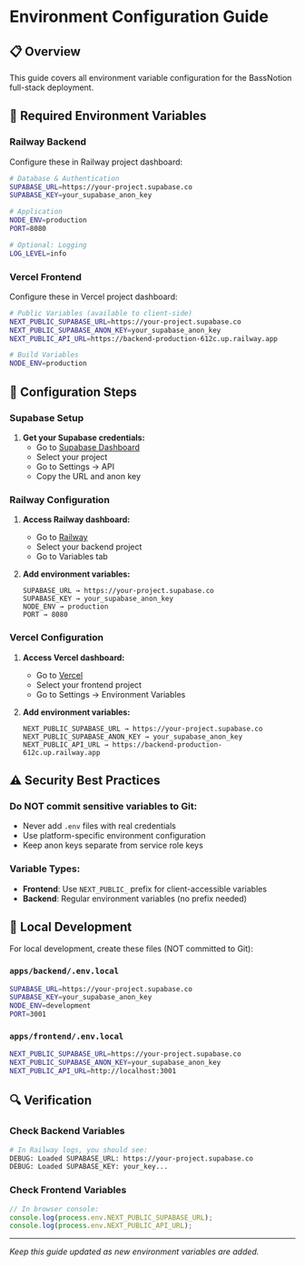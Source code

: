 # Environment Configuration Guide

## 📋 Overview

This guide covers all environment variable configuration for the BassNotion full-stack deployment.

## 🔑 Required Environment Variables

### Railway Backend

Configure these in Railway project dashboard:

```bash
# Database & Authentication
SUPABASE_URL=https://your-project.supabase.co
SUPABASE_KEY=your_supabase_anon_key

# Application
NODE_ENV=production
PORT=8080

# Optional: Logging
LOG_LEVEL=info
```

### Vercel Frontend

Configure these in Vercel project dashboard:

```bash
# Public Variables (available to client-side)
NEXT_PUBLIC_SUPABASE_URL=https://your-project.supabase.co
NEXT_PUBLIC_SUPABASE_ANON_KEY=your_supabase_anon_key
NEXT_PUBLIC_API_URL=https://backend-production-612c.up.railway.app

# Build Variables
NODE_ENV=production
```

## 🔧 Configuration Steps

### Supabase Setup

1. **Get your Supabase credentials:**
   - Go to [Supabase Dashboard](https://app.supabase.com)
   - Select your project
   - Go to Settings → API
   - Copy the URL and anon key

### Railway Configuration

1. **Access Railway dashboard:**
   - Go to [Railway](https://railway.app)
   - Select your backend project
   - Go to Variables tab

2. **Add environment variables:**
   ```
   SUPABASE_URL → https://your-project.supabase.co
   SUPABASE_KEY → your_supabase_anon_key
   NODE_ENV → production
   PORT → 8080
   ```

### Vercel Configuration

1. **Access Vercel dashboard:**
   - Go to [Vercel](https://vercel.com)
   - Select your frontend project
   - Go to Settings → Environment Variables

2. **Add environment variables:**
   ```
   NEXT_PUBLIC_SUPABASE_URL → https://your-project.supabase.co
   NEXT_PUBLIC_SUPABASE_ANON_KEY → your_supabase_anon_key
   NEXT_PUBLIC_API_URL → https://backend-production-612c.up.railway.app
   ```

## ⚠️ Security Best Practices

### Do NOT commit sensitive variables to Git:
- Never add `.env` files with real credentials
- Use platform-specific environment configuration
- Keep anon keys separate from service role keys

### Variable Types:
- **Frontend**: Use `NEXT_PUBLIC_` prefix for client-accessible variables
- **Backend**: Regular environment variables (no prefix needed)

## 🧪 Local Development

For local development, create these files (NOT committed to Git):

### `apps/backend/.env.local`
```bash
SUPABASE_URL=https://your-project.supabase.co
SUPABASE_KEY=your_supabase_anon_key
NODE_ENV=development
PORT=3001
```

### `apps/frontend/.env.local`
```bash
NEXT_PUBLIC_SUPABASE_URL=https://your-project.supabase.co
NEXT_PUBLIC_SUPABASE_ANON_KEY=your_supabase_anon_key
NEXT_PUBLIC_API_URL=http://localhost:3001
```

## 🔍 Verification

### Check Backend Variables
```bash
# In Railway logs, you should see:
DEBUG: Loaded SUPABASE_URL: https://your-project.supabase.co
DEBUG: Loaded SUPABASE_KEY: your_key...
```

### Check Frontend Variables
```javascript
// In browser console:
console.log(process.env.NEXT_PUBLIC_SUPABASE_URL);
console.log(process.env.NEXT_PUBLIC_API_URL);
```

---
*Keep this guide updated as new environment variables are added.* 